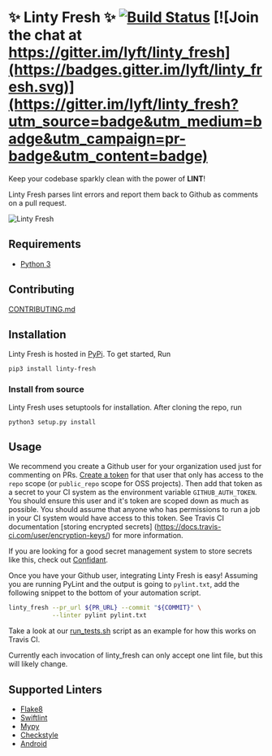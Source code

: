 :sparkles: Linty Fresh :sparkles: [![Build Status](https://travis-ci.org/lyft/linty_fresh.svg)](https://travis-ci.org/lyft/linty_fresh) [![Join the chat at https://gitter.im/lyft/linty_fresh](https://badges.gitter.im/lyft/linty_fresh.svg)](https://gitter.im/lyft/linty_fresh?utm_source=badge&utm_medium=badge&utm_campaign=pr-badge&utm_content=badge)
===============================

Keep your codebase sparkly clean with the power of **LINT**!

Linty Fresh parses lint errors and report them back to Github as comments on a
pull request.

![Linty Fresh](http://i.imgur.com/epWogrw.png)


Requirements
------------
 - [Python 3](https://www.python.org/downloads/)

Contributing
------------
[CONTRIBUTING.md](CONTRIBUTING.md)

Installation
------------
Linty Fresh is hosted in [PyPi](https://pypi.python.org/pypi).  To get started,
Run

```shell
pip3 install linty-fresh
```

### Install from source

Linty Fresh uses setuptools for installation.  After cloning the repo, run

```shell
python3 setup.py install
```


Usage
-----

We recommend you create a Github user for your organization used just for
commenting on PRs.  [Create a token](https://github.com/settings/tokens/new)
for that user that only has access to the `repo` scope (or `public_repo` scope
for OSS projects).  Then add that token as a secret to your CI system as the
environment variable `GITHUB_AUTH_TOKEN`.  You should ensure this user and it's
token are scoped down as much as possible.  You should assume that anyone who
has permissions to run a job in your CI system would have access to this token.
See Travis CI documentation [storing encrypted secrets]
(https://docs.travis-ci.com/user/encryption-keys/) for more information.

If you are looking for a good secret management system to store secrets like
this, check out [Confidant](https://github.com/lyft/confidant/).

Once you have your Github user, integrating Linty Fresh is easy!  Assuming you
are running PyLint and the output is going to `pylint.txt`, add the following
snippet to the bottom of your automation script.

```bash
linty_fresh --pr_url ${PR_URL} --commit "${COMMIT}" \
            --linter pylint pylint.txt
```

Take a look at our [run_tests.sh](scripts/run_tests.sh) script as an example
for how this works on Travis CI.

Currently each invocation of linty_fresh can only accept one lint file, but
this will likely change.

Supported Linters
-----------------
- [Flake8](https://pypi.python.org/pypi/flake8)
- [Swiftlint](https://github.com/realm/SwiftLint)
- [Mypy](http://mypy-lang.org/)
- [Checkstyle](http://checkstyle.sourceforge.net/)
- [Android](https://developer.android.com/studio/write/lint.html)
